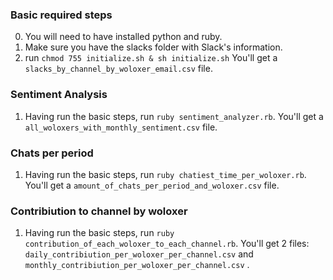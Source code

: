 ### Basic required steps


0. You will need to have installed python and ruby.
1. Make sure you have the slacks folder with Slack's information.
2. run `chmod 755 initialize.sh & sh initialize.sh`
You'll get a `slacks_by_channel_by_woloxer_email.csv` file.

### Sentiment Analysis

1. Having run the basic steps, run `ruby sentiment_analyzer.rb`.
You'll get a `all_woloxers_with_monthly_sentiment.csv` file.


### Chats per period

1. Having run the basic steps, run `ruby chatiest_time_per_woloxer.rb`.
You'll get a `amount_of_chats_per_period_and_woloxer.csv` file.

### Contribiution to channel by woloxer

1. Having run the basic steps, run `ruby contribution_of_each_woloxer_to_each_channel.rb`.
You'll get 2 files: `daily_contribiution_per_woloxer_per_channel.csv` and `monthly_contribiution_per_woloxer_per_channel.csv` .
